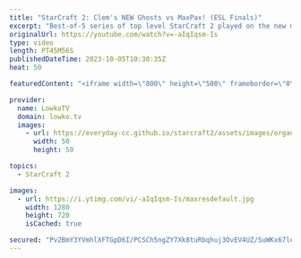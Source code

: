```yaml
---
title: "StarCraft 2: Clem's NEW Ghosts vs MaxPax! (ESL Finals)"
excerpt: "Best-of-5 series of top level StarCraft 2 played on the new multiplayer balance patch. In this series of games we have MaxPax facing off against Clem. The most significant changes for Terran for this matchup on the new patch are the Cyclone rework, the Ghost nerf and the Raven nerf. For Protoss the Tempest"
originalUrl: https://youtube.com/watch?v=-aIqIqsm-Is
type: video
length: PT45M56S
publishedDateTime: 2023-10-05T10:30:35Z
heat: 50

featuredContent: "<iframe width=\"800\" height=\"500\" frameborder=\"0\" src=\"https://www.youtube.com/embed/-aIqIqsm-Is\" allow=\"accelerometer; autoplay; encrypted-media; gyroscope; picture-in-picture\" allowfullscreen></iframe>"

provider:
  name: LowkoTV
  domain: lowko.tv
  images:
    - url: https://everyday-cc.github.io/starcraft2/assets/images/organizations/lowko.tv-50x50.jpg
      width: 50
      height: 50

topics:
  - StarCraft 2

images:
  - url: https://i.ytimg.com/vi/-aIqIqsm-Is/maxresdefault.jpg
    width: 1280
    height: 720
    isCached: true

secured: "Pv2BmY3YVmhlXFTGpD6I/PCSCh5ngZY7Xk8tuRbqhuj3OvEV4UZ/SuWKx67loNN7gPiu9isib5YIkV2AcWJxLQ8fMt5gZgYlJF3fareppDPAZ8/zLiUG9bh+R/PiMijBf1mcel4+enJ/kWs5IqlwGFW3yLxMUP+waYcMgogfUirBM33ebz2+nzn+Rnr6Vvh9AhzDeHilixj8Fh3tPb7uCqWcTEU9I2N9E56scfaejemEDpPDMUj54TdKa5HOz7x8Opassu9R+L/vUuCsdqNO0+OUpef0fO7N6XFwk5YFlwaB5ks3y7Ju3tiqzEchCpKWIit7kmNZ6z11p4PjPj3ypw7aWWr/hElKTA+EGNASms9rz4W34KPw1IVyCnGrS5y2vscjBDRC3L9wyY+t2Vg2pCNUYxi/D4c+9Go3lsAPGzQ=;QMkm7H5bfPO/qn+oV7/u2w=="
---
```


